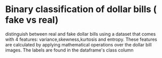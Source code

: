 # Binary classification of dollar bills ( fake vs real)
 distinguish between real and fake dollar bills using a dataset that comes with 4 features: variance,skewness,kurtosis and entropy. These features are calculated by applying mathematical operations over the dollar bill images. The labels are found in the dataframe's class column
